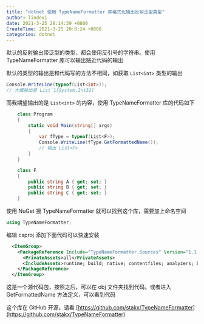 ```yaml
---
title: "dotnet 使用 TypeNameFormatter 库格式化输出反射泛型类型"
author: lindexi
date: 2021-3-25 20:14:39 +0800
CreateTime: 2021-3-25 20:8:24 +0800
categories: dotnet
---
```


默认的反射输出带泛型的类型，都会使用反引号的字符串。使用 TypeNameFormatter 库可以输出贴近代码的输出

<!--more-->


<!-- 发布 -->

默认的类型的输出是和代码写的方法不相同，如获取 `List<int>` 类型的输出

```csharp
Console.WriteLine(typeof(List<int>));
// 大概输出是 List`1[System.Int32]
```

而我期望输出的是 `List<int>` 的内容，使用 TypeNameFormatter 库的代码如下

```csharp
    class Program
    {
        static void Main(string[] args)
        {
            var fType = typeof(List<F>);
            Console.WriteLine(fType.GetFormattedName());
            // 输出 List<F>
        }
    }

    class F
    {
        public string A { get; set; }
        public string B { get; set; }
        public string C { get; set; }
    }
```

使用 NuGet 搜 TypeNameFormatter 就可以找到这个库，需要加上命名空间

```csharp
using TypeNameFormatter;
```

编辑 csproj 添加下面代码可以快速安装

```xml
  <ItemGroup>
    <PackageReference Include="TypeNameFormatter.Sources" Version="1.1.1">
      <PrivateAssets>all</PrivateAssets>
      <IncludeAssets>runtime; build; native; contentfiles; analyzers; buildtransitive</IncludeAssets>
    </PackageReference>
  </ItemGroup>
```

这是一个源代码包，按照之后，可以在 obj 文件夹找到代码。或者进入 GetFormattedName 方法定义，可以看到代码

这个库在 GitHub 开源，请看 [https://github.com/stakx/TypeNameFormatter](https://github.com/stakx/TypeNameFormatter)

